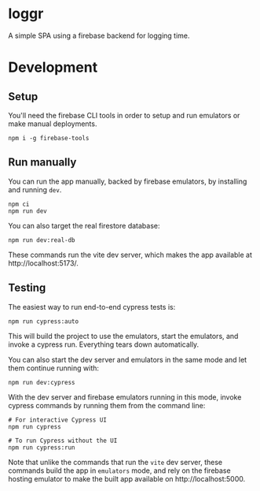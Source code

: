 # loggr

A simple SPA using a firebase backend for logging time.

# Development
## Setup
You'll need the firebase CLI tools in order to setup and run emulators or make manual deployments.

```
npm i -g firebase-tools
```

## Run manually
You can run the app manually, backed by firebase emulators, by installing and running `dev`.

```
npm ci
npm run dev
```

You can also target the real firestore database:

```
npm run dev:real-db
```

These commands run the vite dev server, which makes the app available at http://localhost:5173/.

## Testing
The easiest way to run end-to-end cypress tests is:

```
npm run cypress:auto
```

This will build the project to use the emulators, start the emulators, and invoke a cypress run. Everything tears down automatically.

You can also start the dev server and emulators in the same mode and let them continue running with:

```
npm run dev:cypress
```

With the dev server and firebase emulators running in this mode, invoke cypress commands by running them from the command line:

```
# For interactive Cypress UI
npm run cypress

# To run Cypress without the UI
npm run cypress:run
```

Note that unlike the commands that run the `vite` dev server, these commands build the app in `emulators` mode, and rely on the firebase hosting emulator to make the built app available on http://localhost:5000.
